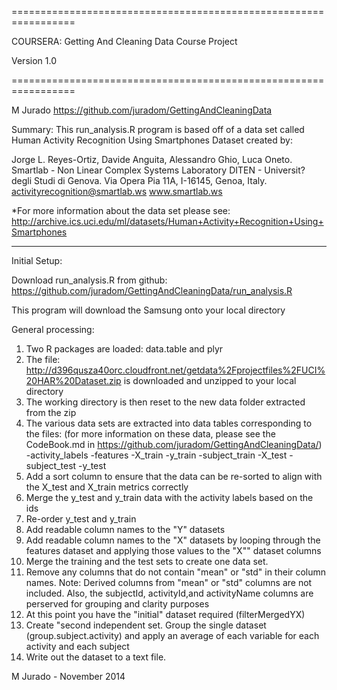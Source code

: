 =================================================================

COURSERA: Getting And Cleaning Data Course Project

Version 1.0

=================================================================

M Jurado 
https://github.com/juradom/GettingAndCleaningData

Summary: 
This run_analysis.R program is based off of a data set called Human Activity Recognition Using Smartphones Dataset created by:

Jorge L. Reyes-Ortiz, Davide Anguita, Alessandro Ghio, Luca Oneto.
Smartlab - Non Linear Complex Systems Laboratory
DITEN - Universit? degli Studi di Genova.
Via Opera Pia 11A, I-16145, Genoa, Italy.
activityrecognition@smartlab.ws
www.smartlab.ws

*For more information about the data set please see:
http://archive.ics.uci.edu/ml/datasets/Human+Activity+Recognition+Using+Smartphones

__________________________________________________________________
Initial Setup:

Download run_analysis.R from github:
https://github.com/juradom/GettingAndCleaningData/run_analysis.R

This program will download the Samsung onto your local directory

General processing:
1) Two R packages are loaded: data.table and plyr
2) The file: http://d396qusza40orc.cloudfront.net/getdata%2Fprojectfiles%2FUCI%20HAR%20Dataset.zip is downloaded and unzipped to your local directory
3) The working directory is then reset to the new data folder extracted from the zip
4) The various data sets are extracted into data tables corresponding to the files: (for more information on these data, please see the CodeBook.md in https://github.com/juradom/GettingAndCleaningData/)
    -activity_labels
    -features
    -X_train
    -y_train
    -subject_train
    -X_test
    -subject_test
    -y_test
5) Add a sort column to ensure that the data can be re-sorted to align with the X_test and X_train metrics correctly
6) Merge the y_test and y_train data with the activity labels based on the ids
7) Re-order y_test and y_train
8) Add readable column names to the "Y" datasets
9) Add readable column names to the "X" datasets by looping through the features dataset and applying those values to the "X"" dataset columns
10) Merge the training and the test sets to create one data set.
11) Remove any columns that do not contain "mean" or "std" in their column names.  Note: Derived columns from "mean" or "std" columns are not included. Also, the subjectId, activityId,and activityName columns are perserved for grouping and clarity purposes
12) At this point you have the "initial" dataset required (filterMergedYX)
14) Create "second independent set.  Group the single dataset (group.subject.activity) and apply an average of each variable for each activity and each subject
15) Write out the dataset to a text file. 

M Jurado - November 2014